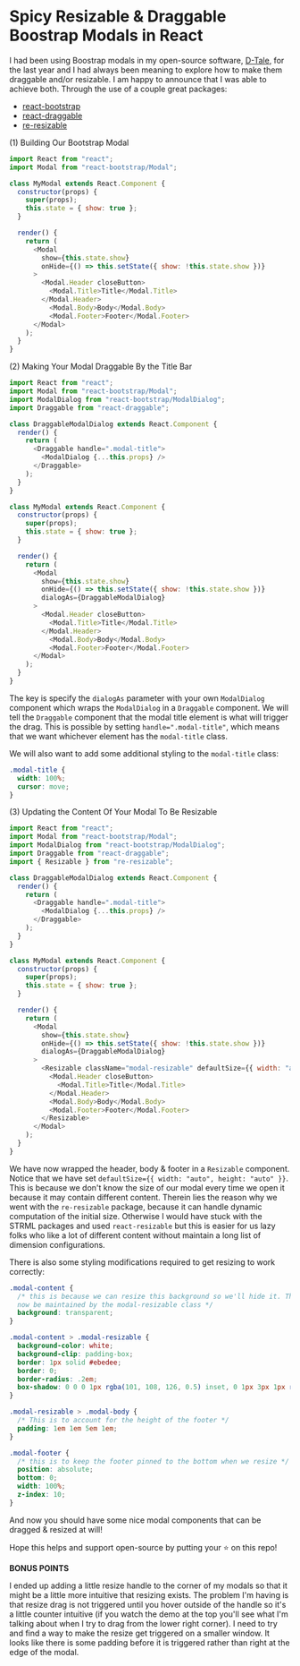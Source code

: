 # Spicy Resizable & Draggable Boostrap Modals in React

I had been using Boostrap modals in my open-source software, [D-Tale](https://github.com/man-group/dtale), for the last year and I had always been meaning to explore how to make them draggable and/or resizable.  I am happy to announce that I was able to achieve both. Through the use of a couple great packages:
* [react-bootstrap](https://github.com/react-bootstrap/react-bootstrap)
* [react-draggable](https://github.com/STRML/react-draggable)
* [re-resizable](https://github.com/bokuweb/re-resizable)

(1) Building Our Bootstrap Modal
```javascript
import React from "react";
import Modal from "react-bootstrap/Modal";

class MyModal extends React.Component {
  constructor(props) {
    super(props);
    this.state = { show: true };
  }

  render() {
    return (
      <Modal
        show={this.state.show}
        onHide={() => this.setState({ show: !this.state.show })}
      >
        <Modal.Header closeButton>
          <Modal.Title>Title</Modal.Title>
        </Modal.Header>
          <Modal.Body>Body</Modal.Body>
          <Modal.Footer>Footer</Modal.Footer>
      </Modal>
    );
  }
}
```

(2) Making Your Modal Draggable By the Title Bar
```javascript
import React from "react";
import Modal from "react-bootstrap/Modal";
import ModalDialog from "react-bootstrap/ModalDialog";
import Draggable from "react-draggable";

class DraggableModalDialog extends React.Component {
  render() {
    return (
      <Draggable handle=".modal-title">
        <ModalDialog {...this.props} />
      </Draggable>
    );
  }
}

class MyModal extends React.Component {
  constructor(props) {
    super(props);
    this.state = { show: true };
  }

  render() {
    return (
      <Modal
        show={this.state.show}
        onHide={() => this.setState({ show: !this.state.show })}
        dialogAs={DraggableModalDialog}
      >
        <Modal.Header closeButton>
          <Modal.Title>Title</Modal.Title>
        </Modal.Header>
          <Modal.Body>Body</Modal.Body>
          <Modal.Footer>Footer</Modal.Footer>
      </Modal>
    );
  }
}
```

The key is specify the `dialogAs` parameter with your own `ModalDialog` component which wraps the `ModalDialog` in a `Draggable` component.  We will tell the `Draggable` component that the modal title element is what will trigger the drag.  This is possible by setting `handle=".modal-title"`, which means that we want whichever element has the `modal-title` class.

We will also want to add some additional styling to the `modal-title` class:
```CSS
.modal-title {
  width: 100%;
  cursor: move;
}
```

(3) Updating the Content Of Your Modal To Be Resizable
```javascript
import React from "react";
import Modal from "react-bootstrap/Modal";
import ModalDialog from "react-bootstrap/ModalDialog";
import Draggable from "react-draggable";
import { Resizable } from "re-resizable";

class DraggableModalDialog extends React.Component {
  render() {
    return (
      <Draggable handle=".modal-title">
        <ModalDialog {...this.props} />
      </Draggable>
    );
  }
}

class MyModal extends React.Component {
  constructor(props) {
    super(props);
    this.state = { show: true };
  }

  render() {
    return (
      <Modal
        show={this.state.show}
        onHide={() => this.setState({ show: !this.state.show })}
        dialogAs={DraggableModalDialog}
      >
        <Resizable className="modal-resizable" defaultSize={{ width: "auto", height: "auto" }}>
          <Modal.Header closeButton>
            <Modal.Title>Title</Modal.Title>
          </Modal.Header>
          <Modal.Body>Body</Modal.Body>
          <Modal.Footer>Footer</Modal.Footer>
        </Resizable>
      </Modal>
    );
  }
}
```

We have now wrapped the header, body & footer in a `Resizable` component.  Notice that we have set `defaultSize={{ width: "auto", height: "auto" }}`.  This is because we don't know the size of our modal every time we open it because it may contain different content.  Therein lies the reason why we went with the `re-resizable` package, because it can handle dynamic computation of the initial size.  Otherwise I would have stuck with the STRML packages and used `react-resizable` but this is easier for us lazy folks who like a lot of different content without maintain a long list of dimension configurations.

There is also some styling modifications required to get resizing to work correctly:
```CSS
.modal-content {
  /* this is because we can resize this background so we'll hide it. The coloring will
  now be maintained by the modal-resizable class */
  background: transparent;
}

.modal-content > .modal-resizable {
  background-color: white;
  background-clip: padding-box;
  border: 1px solid #ebedee;
  border: 0;
  border-radius: .2em;
  box-shadow: 0 0 0 1px rgba(101, 108, 126, 0.5) inset, 0 1px 3px 1px rgba(64, 64, 64, 0.5);
}

.modal-resizable > .modal-body {
  /* This is to account for the height of the footer */
  padding: 1em 1em 5em 1em;
}

.modal-footer {
  /* this is to keep the footer pinned to the bottom when we resize */
  position: absolute;
  bottom: 0;
  width: 100%;
  z-index: 10;
}
```

And now you should have some nice modal components that can be dragged & resized at will!

Hope this helps and support open-source by putting your :star: on this repo!

**BONUS POINTS**

I ended up adding a little resize handle to the corner of my modals so that it might be a little more intuitive that resizing exists.  The problem I'm having is that resize drag is not triggered until you hover outside of the handle so it's a little counter intuitive (if you watch the demo at the top you'll see what I'm talking about when I try to drag from the lower right corner).  I need to try and find a way to make the resize get triggered on a smaller window.  It looks like there is some padding before it is triggered rather than right at the edge of the modal.

